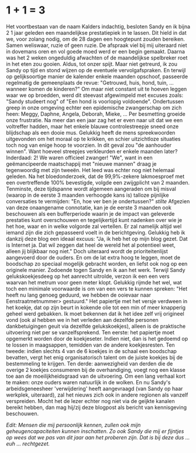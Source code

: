 # 1 + 1 = 3

Het voortbestaan van de naam Kalders indachtig, besloten Sandy en ik bijna 2 1 jaar geleden een maandelijkse prestatiepiek in te lassen. Dit hield in dat we, voor zolang nodig, om de 28 dagen een hoogtepunt zouden bereiken. Samen weliswaar, ruzie of geen ruzie. De afspraak viel bij mij uiteraard niet in dovemans oren en vol goede moed werd er een begin gemaakt. Daarna was het 2 weken ongeduldig afwachten of de maandelijkse spelbreker roet in het eten zou gooien. Aldus, tot onzer spijt. Maar niet getreurd, ik zou Sandy op tijd en stond wijzen op de eventuele vervolgafspraken.
En terwijl op gelijksoortige manier de kalender enkele maanden opschoof, passeerde regelmatig de gemeenplaats de revue: "Getrouwd, huis, hond, tuin, ... wanneer komen de kinderen?" Om maar niet constant uit te hoeven leggen waar we op broedden, werd dit steevast afgewimpeld met excuses zoals: "Sandy studeert nog" of "Een hond is voorlopig voldoende". Ondertussen greep in onze omgeving echter een epidemische zwangerschap om zich heen: Meggy, Daphne, Angela, Deborah, Mieke, ... Per besmetting groeide onze frustratie.
Na meer dan een jaar zag het er even naar uit dat we een voltreffer hadden, maar het enkele blauwe controlestreepje sneed onze blijdschap als een dooie mus. Gelukkig heeft de mens spreekwoorden uitgevonden om het moraal op te krikken, en schier uitzichtloze situaties toch nog van enige hoop te voorzien. In dit geval zou "de aanhouder winnen". Want hoeveel streepjes verkleurden er enkele maanden later? Inderdaad: 2! We waren officieel zwanger! "We", want in een geëmancipeerde maatschappij met "nieuwe mannen" draag je tegenwoordig met zijn tweeën.
Het leed was echter nog niet helemaal geleden. Na het bloedonderzoek, dat de 99,9%-zekere lakmoesproef met een overtreffende 100% bevestigde, volgde een zwijgplicht van 2 maanden. Tenminste, deze tijdspanne wordt algemeen aangeraden om bij misval (waarop in de eerste 3 maanden verhoogde kans is) talloze pijnlijke conversaties te vermijden: "En, hoe ver ben je ondertussen?" *stilte*
Afgezien van deze onaangename connotatie, kan je de eerste 3 maanden ook beschouwen als een bufferperiode waarin je de impact van geleverde prestaties kunt overschouwen en tegelijkertijd kunt nadenken over wie je het hoe, waar en in welke volgorde zal vertellen. Er zal namelijk altijd wel iemand zijn die zich gepasseerd voelt in de berichtgeving. Gelukkig heb ik dankzij deze blog een ideaal excuus: "Ja, ik heb het op mijn blog gezet. Dat is Internet ja. Dat wil zeggen dat heel de wereld het al potentieel weet, alleen jij blijkbaar nog niet."
Doch uiteraard wordt de prioriteitenlijst aangevoerd door de ouders. En om de lat extra hoog te leggen, moet de boodschap zo speciaal mogelijk gebracht worden, en liefst ook nog op een originele manier. Zodoende togen Sandy en ik aan het werk. Terwijl Sandy gelukskoekjesdeeg op het aanrecht uitrolde, verzon ik een een vers waarvan het metrum voor geen meter klopt. Gelukkig rijmde het wel, wat toch een minimale voorwaarde is om van een vers te kunnen spreken: "Het heeft nu lang genoeg geduurd, we hebben de ooievaar naar Eenstraatmetnummer> gestuurd." Het papiertje met het versje verdween in het koekje, dat op zijn beurt in kokende olie tot een min of meer knapperig geheel werd gebakken.
Ik moet bekennen dat ik het idee zelf vrij origineel vond (ook al hebben we in het verleden aan dezelfde personen dankbetuigingen geuit via dezelfde gelukskoekjes), alleen is de praktische uitvoering niet per se vanzelfsprekend. Ten eerste: het papiertje moet opgemerkt worden door de koekjeseter. Indien niet, dan is het gedoemd op te lossen in maagsappen, temidden van de andere koekjesresten. Ten tweede: indien slechts 4 van de 6 koekjes in de schaal een boodschap bevatten, vergt het enig organisatorisch talent om de juiste koekjes bij de bestemmeling te krijgen. Ten derde: aanwezigheid van derden die de overige 2 koekjes consumeren bij de overhandiging, voegt nog een klasse toe aan de moeilijkheidsgraad van de uitvoering.
Om een lang verhaal kort te maken: onze ouders waren natuurlijk in de wolken. En nu Sandy's arbeidsgeneesheer 'verwijdering' heeft aangevraagd (van Sandy op haar werkplek, uiteraard), zal het nieuws zich ook in andere regionen als vanzelf verspreiden. Mocht het de lezer echter nog niet via de geijkte kanalen bereikt hebben, dan mag hij/zij deze blogpost als bericht van kennisgeving beschouwen.

_Edit: Mensen die mij persoonlijk kennen, zullen ook mijn geheugencapaciteiten kunnen inschatten. Zo ook Sandy die mij er fijntjes op wees dat we pas van dit jaar aan het proberen zijn. Dat is bij deze dus ... euh ... rechtgezet._